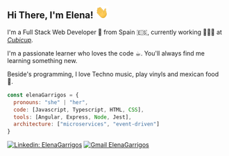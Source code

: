 <h2> Hi There, I'm Elena! <img src="https://raw.githubusercontent.com/ABSphreak/ABSphreak/master/gifs/Hi.gif" width="30px"></h2>
I'm a Full Stack Web Developer 🚀 from Spain 🇪🇸, currently working 👨🏻‍💻 at <em><a href="https://www.cubicup.com/">Cubicup</a></em>.

I'm a passionate learner who loves the code ☕︎. You'll always find me learning something new.

Beside's programming, I love Techno music, play vinyls and mexican food 🌯.

```javascript
const elenaGarrigos = {
  pronouns: "she" | "her",
  code: [Javascript, Typescript, HTML, CSS],
  tools: [Angular, Express, Node, Jest],
  architecture: ["microservices", "event-driven"]
}
```

[![Linkedin: ElenaGarrigos](https://img.shields.io/badge/-ElenaGarrigos-blue?style=flatsquare&logo=Linkedin&logoColor=white&link=https://www.linkedin.com/in/elena-garrig%C3%B3s-003082120/)](https://www.linkedin.com/in/elena-garrig%C3%B3s-003082120/)
[![Gmail ElenaGarrigos](https://img.shields.io/badge/Gmail-elenacpsafa@gmail.com-red)](mailto:elenacpsafa@gmail.com)
